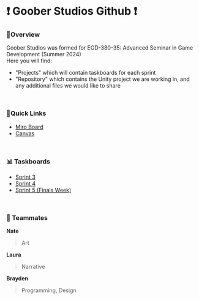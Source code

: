 # ❗ Goober Studios Github ❗

### 📜Overview
Goober Studios was formed for EGD-380-35: Advanced Seminar in Game Development (Summer 2024)
<br> Here you will find:
- "Projects" which will contain taskboards for each sprint
- "Repository" which contains the Unity project we are working in, and any additional files we would like to share
<br>

### 🔗Quick Links
- [Miro Board](https://miro.com/app/board/uXjVK_VPBF4=/?share_link_id=110319730173)
- [Canvas](https://champlain.instructure.com/courses/2270592)
<br>

### 📊 Taskboards
- [Sprint 3](https://github.com/users/braydenriddell/projects/1)
- [Sprint 4](https://github.com/users/braydenriddell/projects/2)
- [Sprint 5 (Finals Week)](https://github.com/users/braydenriddell/projects/3)
<br>

### 👥 Teammates
**Nate**
<br>
> Art

**Laura**
<br>
> Narrative

**Brayden**
<br>
> Programming, Design
